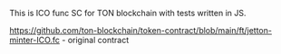 This is ICO func SC for TON blockchain with tests written in JS.<br />

https://github.com/ton-blockchain/token-contract/blob/main/ft/jetton-minter-ICO.fc - original contract
